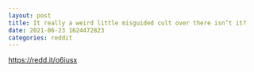 ```yaml
--- 
layout: post 
title: It really a weird little misguided cult over there isn’t it? 
date: 2021-06-23 1624472823 
categories: reddit 
--- 
```

https://redd.it/o6iusx